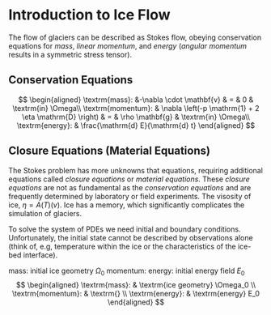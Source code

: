 # Introduction to Ice Flow

The flow of glaciers can be described as Stokes flow, obeying conservation equations for *mass*, *linear momentum*, and *energy* (*angular momentum* results in a symmetric stress tensor).

## Conservation Equations
$$
\begin{aligned}
\textrm{mass}:  &-\nabla \cdot \mathbf{v} & = & 0  & \textrm{in} \Omega\\
\textrm{momentum}:  & \nabla \left(-p \mathrm{1} + 2 \eta \mathrm{D} \right) & = & \rho \mathbf{g}  & \textrm{in} \Omega\\
\textrm{energy}: & \frac{\mathrm{d} E}{\mathrm{d} t}
\end{aligned}
$$

## Closure Equations (Material Equations)

The Stokes problem has more unknowns that equations, requiring additional equations called *closure equations* or *material equations*. These *closure equations* are not as fundamental as the *conservation equations* and are frequently determined by laboratory or field experiments.
The visosity of ice, $\eta = A(T) \left(v \right)$. Ice has a memory, which significantly complicates the simulation of glaciers.

To solve the system of PDEs we need initial and boundary conditions.
Unfortunately, the initial state cannot be described by observations alone (think of, e.g, temperature within the ice or the characteristics of the ice-bed interface).

mass: initial ice geometry $\Omega_0$
momentum:
energy: initial energy field $E_0$
$$
\begin{aligned}
\textrm{mass}:  & \textrm{ice geometry} \Omega_0 \\
\textrm{momentum}: & \textrm{}  \\
\textrm{energy}: & \textrm{energy} E_0
\end{aligned}
$$
